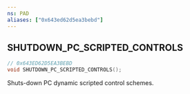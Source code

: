 ```yaml
---
ns: PAD
aliases: ["0x643ed62d5ea3bebd"]
---
```

## SHUTDOWN_PC_SCRIPTED_CONTROLS

```c
// 0x643ED62D5EA3BEBD
void SHUTDOWN_PC_SCRIPTED_CONTROLS();
```

Shuts-down PC dynamic scripted control schemes.

